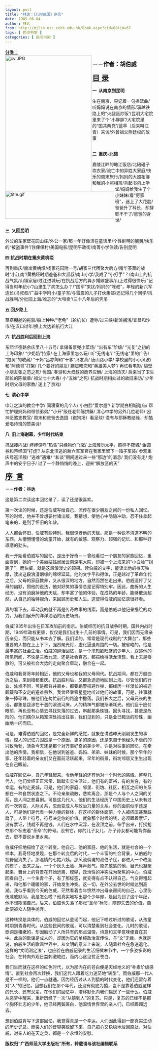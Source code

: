 ```yaml
---
layout: post
title: "林达：《儿时民国》序言"
date: 1989-06-04
author: 林达
from: http://mjlsh.usc.cuhk.edu.hk/Book.aspx?cid=8&tid=67
tags: [ 民间书架 ]
categories: [ 民间书架 ]
---
```


<div style="margin: 15px 10px 10px 0px;">
 <div>
  <span id="ctl00_ContentPlaceHolder1_chapter1_SubjectLabel" style="font-weight:bold;text-decoration:underline;">
   分类：
  </span>
 </div>
 <div>
 </div>
 <div>
  <img align="left" alt="cv.JPG" border="0" height="440" src="http://mjlsh.usc.cuhk.edu.hk/medias/contents/67/cv.JPG" width="280"/>
  <img align="left" alt="title.gif" border="0" height="90" src="http://mjlsh.usc.cuhk.edu.hk/medias/contents/1/title.gif" width="354"/>
 </div>
 <div>
  <div style="MARGIN: 15px 10px 10px 0px">
   <p>
   </p>
   <p>
    <strong>
     <u>
      <font size="4">
      </font>
     </u>
    </strong>
   </p>
   <p>
    <strong>
     <font size="4">
      －－作者：胡伯威
     </font>
    </strong>
   </p>
   <p>
    <strong>
     <u>
      <font size="5">
       目 录
      </font>
     </u>
    </strong>
   </p>
   <p>
    <strong>
     一  从南京到昆明
    </strong>
   </p>
   <p>
    生在南京，只记着一句摇篮曲/听妈妈说在南京的情形/滇越铁路上的“火腿蛋炒饭”/昆明大宅院里来了个“小胖胖”/大宅院里的“国共两党”/蓝苹（后来叫江青）来访/外曾祖父熊廷权的故事
   </p>
   <p>
    <br/>
    <strong>
     二  重庆-北碚
    </strong>
   </p>
   <p>
    嘉陵江畔的瞰江饭店/北碚磴子坎农家/流亡中的异姓大家庭/快乐的周末旅行/妈妈的大照相簿和我的小照相簿/背起书包上学堂/妈妈给我生了个小妹妹/看“厉家班”，迷上了大花脸/爸爸升了科长，却辞职不干了/爸爸的身世/
    <br/>
    <strong>
    </strong>
   </p>
   <p>
    <strong>
     三  又回昆明
    </strong>
   </p>
   <p>
    外公的车家壁花园山庄/外公一家/那一年好像活在童话里/个性鲜明的舅舅/快乐的“被盗事件”/住倮倮村/美国电影/昆明平政街/南箐小学住读/告别昆明
   </p>
   <p>
    <strong>
     四 抗战时期在重庆黄桷埡
    </strong>
   </p>
   <p>
    再到重庆/南岸黄桷垭/杨家花园附一号/胡家三代团聚大后方/精华荟萃的战时“小江南”/黄桷垭时期爸爸和大叔叔/南山小学/我成了“小打手”？/南山上的抗战气氛/山镇家居/过江进城玩/在抗战后方的异乡婚嫁盛事/山上过得很快乐/“记得当时年纪小”/山里生了病怎么办？/“国军”来扰/妈妈的“咪叔”，年轻的新六军连长/冯叔叔/广益中学附小/童子军/与雷震的儿子打伙集邮/还记得几个同学/抗战胜利/分批回上海/难忘的“大甩卖”/三十八年后的凭吊
   </p>
   <p>
    <strong>
     五 回乡路上
    </strong>
   </p>
   <p>
    草搭棚舱的拖驳/船上种种/“老龟”（轮机长）遭辱/过三峡/新滩搁浅/宜昌和沙市/在汉口过年/换上大达轮航行大江
   </p>
   <p>
    <strong>
     六  抗战胜利后回到上海
    </strong>
   </p>
   <p>
    东熙华德路余庆里八十五号/ 拿储备票兜小菜场/ “出有车”阶级/ “光复”之初的上海印象/ “少奶奶”持家/ 在上海家里怎么玩/ 听“无线电”/ “无线电”里的广告/ “娘舅”的收藏/ “干妈”吕亦陶和“干爹”冯友真/ 唐山路小学/ 学校里的小小风波/ 和“阿德哥”打架/ 几个要好的朋友/ 朦胧暗恋和“英雄美人梦”/ 再忆看电影/ 隔壁小朋友张之范之死/ 忧国/ 春游和大叔叔的商界应酬/ 上海的热天/ 后来当了卫生部长的陈敏章/ 祖父七十大寿/ 小“五妹”之死/ 抗战时期相处过的故旧来访/ 少年时期父母的家教/ 迷上了京戏/
   </p>
   <p>
    <strong>
     七  清心中学
    </strong>
   </p>
   <p>
    申江之滨的教会中学/ 同寝室的几个人/ 小白脸“爱尔翘”/ 新学期白相城隍庙/ 帮忙护理妈妈和带领弟弟/ “小开”级任老师陈拱龢/ 清心中学的另外几位老师/ 凶神恶煞支教官/ 周末和爸爸去逸园（跑狗场）看足球/ 没有与耶稣教结缘，却酷爱唱诗班的赞美诗/
   </p>
   <p>
    <strong>
     八  旧上海谢幕，少年时代结束
    </strong>
   </p>
   <p>
    抗战接内战/ 婶婶惊呼“热昏”只缘物价飞涨/ 上海滩勿太平，照样不夜城/ 金圆券和蒋经国“打虎”/ 从东北溃逃的新六军军官在我家里留下一箱子军装/ 参观重庆号巡洋舰/ “逃难”遇难/ “和谈”期间透过来一些“那边”的消息/ 我们没有走/ 炮声中的安宁日子/ 过了一个静悄悄的晚上，迎来“解放区的天”
   </p>
   <p>
   </p>
   <p>
    <strong>
     <font size="5">
      <u>
       序  言
      </u>
     </font>
    </strong>
   </p>
   <p>
    <strong>
     －－作者：林达
    </strong>
   </p>
   <p>
    这是第二次读这本回忆录了，读了还是很喜欢。
   </p>
   <p>
    第一次读的时候，还是伯威写给自己、流传在很少朋友之间的一份私人回忆。写的时候，他并不曾想要付诸出版。我猜想，使他心中隐隐冲动，忍不住拿起笔来的，是到了怀旧的年龄。
   </p>
   <p>
    人人都会怀旧，伯威有些特别。我很惊讶他的天赋。那是一种说不清道不明的东西。从懵懵懂懂的幼童开始，就有的敏感、观察力、超强的记忆、和那种好琢磨的劲头。
   </p>
   <p>
    我一开始看伯威写的回忆，是出于好奇－－曾经看过一个朋友的家族回忆，里面提到，她的一个美丽姑姑闺居云南深宅大院，却被一个上海来的“小白脸”“拐跑了”。而伯威，就是这段浪漫史的硕果。读伯威的文字，能读出他的得天独厚，读出这段浪漫姻缘的绵绵延延。他的文字平和得体，正是越过了革命年代之后，父母的家庭教养，又从很深的地方，自然而然在走出来。伯威遗传了父母的幽默，照他的说法，他对好笑的事情总是记得特别牢。因此，曲折的人生经历，没有消磨掉他的天赋，却丰富了他的体验，在成熟的年龄，能够散淡超然，从自己的独特视角，来回顾历史和人生。这使得伯威的回忆录很好看。
   </p>
   <p>
    真的看下去，牵动我的就不再是传奇故事的线索，而是伯威以他记录描绘的功力，为我们展开的洋洋洒洒的历史场景。
   </p>
   <p>
    伯威1935年出生在日军攻陷前的南京。伯威经历的抗日战争时期，国共内战时期，1949年政权更替，仅仅是我们出生十几前的事情。可是，我们因而无缘亲历亲见，而只能从书本去了解。我们读的，常常是现代戏剧的“大舞台”，那些重要的人物在上上下下，强烈聚光灯，虚化逼退周围的一切。被省略的，恰是最丰富的社会生活。伯威的鲜活回忆，是一个求知欲旺盛的少年人，叙述他的所见所闻，不论是三教九流、还是社会百态，都描绘得活龙活现。看上去是零散的，可又被社会大势的走向聚合牵动，融合在一起。
   </p>
   <p>
    伯威和我哥哥年龄相近，他的父母也和我的父母同代。抗战期间，都在万般曲折之后，来到碚都重庆。抗战胜利后，又都急迫迫地回到上海。尽管他们的行业、处境不同，可是都背井离乡，都要跑警报避炸弹，都经历一样漫长的被迫颠簸和不安定的避难煎熬。我曾经零零星星地听过他们的故事，可是，往事就象一捧珍珠，被他们在匆忙前行的路途中撒落。我们长大之后，父母兄长的生活，都象是跋涉在干涸的溪流河床，人的精神气都被渐渐耗光。他们疲于应付眼前，再也没有心情去寻找失落的过去，串起那条珠链。回头寻找，甚至是危险的。他们偶尔从箱笼深处拾出往事，我们见到的，只是业已黯淡的珍珠，幽幽地一闪而已。
   </p>
   <p>
    可是，难得伯威的回忆，是完全新鲜的感觉，就象在讲述昨天刚刚发生的事情。惊人的记忆力固然是一个原因，更多的原因，还是来自于他经久不衰的的兴致勃勃，活象今天还是那个对万事好奇的美少年。许是对往事的回忆，在牵出他的热情。我相信，在他说到爸爸、妈妈、弟弟、妹妹的时候，那个早年的家、还年轻着的亲友们又在面前活跃起来，早年的街景，街坊邻居又生生出现在自己眼前。
   </p>
   <p>
    伯威在回忆中，自己年轻起来。令他年轻的还有他对一个时代的感情。整整几代人，他们曾经正正常常、踏踏实实生活过，他们有的富裕，有的贫穷，有的幸运，有的走麦城，可是，他们的家庭、邻里、街坊、社区，相互之间的关系都在一种自然状态之下。不论亲聚疏散，悲欢离合，那是个人与个人之间的关系，是人间之悲喜剧。可是这几代人，他们的生活经历了中国历史上从未有过的一次转变，人际关系，忽而变成人与政治力量的关系。你的面前似乎还是人，可是他们是代表一种力量的群体，在这样的群体面前，个人被挤压甚至踩扁了。人带上符号，符号决定你的价值。就象那个时候的钱，必须跟着票证，没有票证，钱就不再是钱。人们在水中沉浮，在没顶之前，伸手出来，打捞抢夺那个标志着“革命”的符号。没有它，你的儿子女儿、孙子孙女都可能背你而去，更不要说乡里乡亲。
   </p>
   <p>
    伯威仔细地描绘了这个转变。他自己、他的家庭、他的生活，就是社会的一个样本。我奇怪地发现，在那个转变后的时代，一个丰富的社会背景，从伯威的视野里消失了。那温情的七姑八姨，那风流倜谠的叔伯子侄，都进入一个改造的模子，出来之后，一个个灰头土脸、屏声敛气。原先敏感的他，目光也凝聚起来，舞台上的背景在开始远离、模糊，政治性的冲突成为聚焦的中心。伯威回看自己，一个生青个子，有了那标签，就变得有点不认得自己，气变得粗起来，和他那个暖暖的家，开始发生冲突。这一切，在外公去世的时候达到高潮。我似乎看到今天的伯威，茫然看着当年愤然冲出母亲房间的自己，心里伤伤戚戚默问，我是怎么啦？他真实地写出那个少年郎，是因为到了这个年纪，他不想欺骗自己。后来，伯威也失落了那张“革命”标签，随即失去的价值，自此便被众人随手抛弃。
   </p>
   <p>
    这种转换是具体的。伯威的回忆从童谣而起，他记下唱过听过的歌谣，从孩童时期到青春时代。从这些民间的歌谣，可以清楚看到社会变化。儿时的歌谣，歌词是稚嫩的，却因触动了人所共有的那点温情，诗意和文学意味便自在其中。此后的歌谣是成人的，却因为它的单纯政治宣传性，与“文”无缘。也就是说，伯威生活的歌谣世界中，从文明的意义上来说，人随着社会在急速退化。这样的“文明测定法”，也应验在伯威记录的生活细微末节中。一个多姿多彩的社会，在转向外观日益刺激艳红，而内心逐见贫乏苍白。
   </p>
   <p>
    我们生而就在这样的红色时代，以为那内在的苍白便是天经地义的“朴素阶级感情”。直到社会再次转换，我们这代人跟着吃力迷茫地“转型”。而伯威那一代人是不一样的。他们一点就通。因为经历过从人到猿的时代变化，他们还留存着对“人”的记忆。回想我们在那个年代，还没有彻底为猿，岂不是靠着伯威这样的兄长、还有父辈，在他们的回忆中，潜移默化向我们输送了一些什么。伯威从恶梦中醒来，重新历经了一次“从猿到人”的复苏。只是，复苏的已经不是那个胸怀壮志的少年，他已经两鬓斑白，他温情世界里的亲人们，已经躅躅远去。
   </p>
   <p>
    想到伯威肯写下这部回忆，我觉得真是一个幸运。人们因此得到一部真实生动的历史记录。而亲人们的音容笑貌留下来，自己把心又稳稳地放回原处，对伯威，对亲人的在天之灵，都是一个永恒的安慰。
    <br/>
   </p>
   <p>
    <strong>
     版权归“广西师范大学出版社”所有，转载请与该社编辑联系
    </strong>
   </p>
  </div>
 </div>
</div>

